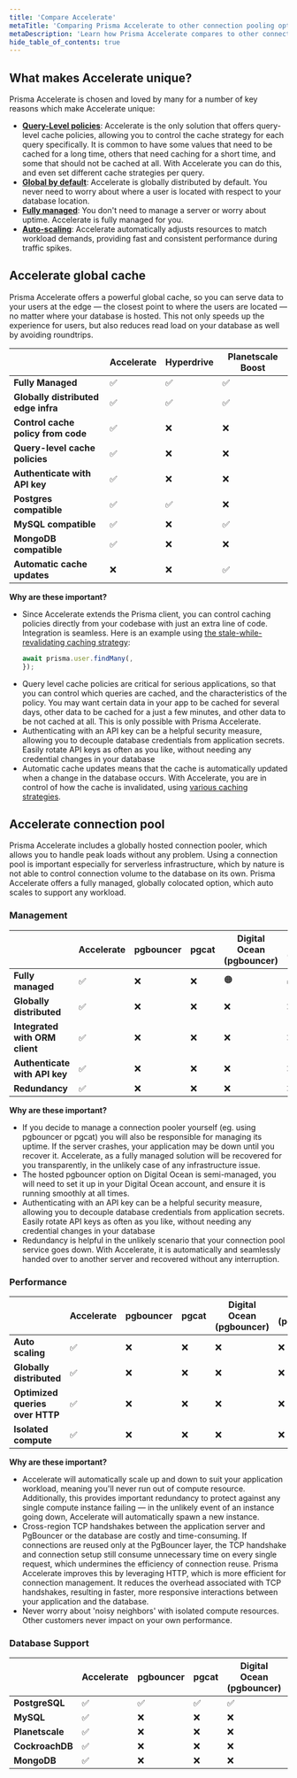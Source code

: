```yaml
---
title: 'Compare Accelerate'
metaTitle: 'Comparing Prisma Accelerate to other connection pooling options'
metaDescription: 'Learn how Prisma Accelerate compares to other connection poolers like pgbouncer.'
hide_table_of_contents: true
---
```


## What makes Accelerate unique?

Prisma Accelerate is chosen and loved by many for a number of key reasons which make Accelerate unique:

- [**Query-Level policies**](/accelerate/compare#accelerate-global-cache): Accelerate is the only solution that offers query-level cache policies, allowing you to control the cache strategy for each query specifically. It is common to have some values that need to be cached for a long time, others that need caching for a short time, and some that should not be cached at all. With Accelerate you can do this, and even set different cache strategies per query.
- [**Global by default**](/accelerate/compare#accelerate-global-cache): Accelerate is globally distributed by default. You never need to worry about where a user is located with respect to your database location.
- [**Fully managed**](/accelerate/compare#management): You don't need to manage a server or worry about uptime. Accelerate is fully managed for you.
- [**Auto-scaling**](/accelerate/compare#performance): Accelerate automatically adjusts resources to match workload demands, providing fast and consistent performance during traffic spikes.

## Accelerate global cache

Prisma Accelerate offers a powerful global cache, so you can serve data to your users at the edge — the closest point to where the users are located — no matter where your database is hosted. This not only speeds up the experience for users, but also reduces read load on your database as well by avoiding roundtrips.

|                                     | Accelerate | Hyperdrive | Planetscale Boost |
| ----------------------------------- | ---------- | ---------- | ----------------- |
| **Fully Managed**                   | ✅         | ✅         | ✅                |
| **Globally distributed edge infra** | ✅         | ✅         | ✅                |
| **Control cache policy from code**  | ✅         | ❌         | ❌                |
| **Query-level cache policies**      | ✅         | ❌         | ❌                |
| **Authenticate with API key**       | ✅         | ❌         | ❌                |
| **Postgres compatible**             | ✅         | ✅         | ❌                |
| **MySQL compatible**                | ✅         | ❌         | ✅                |
| **MongoDB compatible**              | ✅         | ❌         | ❌                |
| **Automatic cache updates**         | ❌         | ❌         | ✅                |

**Why are these important?**

- Since Accelerate extends the Prisma client, you can control caching policies directly from your codebase with just an extra line of code. Integration is seamless. Here is an example using [the stale-while-revalidating caching strategy](/postgres/database/caching#stale-while-revalidate-swr):
  ```jsx
  await prisma.user.findMany(,
  });
  ```
- Query level cache policies are critical for serious applications, so that you can control which queries are cached, and the characteristics of the policy. You may want certain data in your app to be cached for several days, other data to be cached for a just a few minutes, and other data to be not cached at all. This is only possible with Prisma Accelerate.
- Authenticating with an API key can be a helpful security measure, allowing you to decouple database credentials from application secrets. Easily rotate API keys as often as you like, without needing any credential changes in your database
- Automatic cache updates means that the cache is automatically updated when a change in the database occurs. With Accelerate, you are in control of how the cache is invalidated, using [various caching strategies](/postgres/database/caching).

## Accelerate connection pool

Prisma Accelerate includes a globally hosted connection pooler, which allows you to handle peak loads without any problem. Using a connection pool is important especially for serverless infrastructure, which by nature is not able to control connection volume to the database on its own. Prisma Accelerate offers a fully managed, globally colocated option, which auto scales to support any workload.

### Management

|                                | Accelerate | pgbouncer | pgcat | Digital Ocean (pgbouncer) | Neon (pgbouncer) | Supavisor | Hyperdrive |
| ------------------------------ | ---------- | --------- | ----- | ------------------------- | ---------------- | --------- | ---------- |
| **Fully managed**              | ✅         | ❌        | ❌    | 🟠                        | ✅               | ❌        | ✅         |
| **Globally distributed**       | ✅         | ❌        | ❌    | ❌                        | ❌               | ❌        | ✅         |
| **Integrated with ORM client** | ✅         | ❌        | ❌    | ❌                        | ❌               | ❌        | ❌         |
| **Authenticate with API key**  | ✅         | ❌        | ❌    | ❌                        | ❌               | ❌        | ❌         |
| **Redundancy**                 | ✅         | ❌        | ❌    | ❌                        | ❌               | ❌        | ❌         |

**Why are these important?**

- If you decide to manage a connection pooler yourself (eg. using pgbouncer or pgcat) you will also be responsible for managing its uptime. If the server crashes, your application may be down until you recover it. Accelerate, as a fully managed solution will be recovered for you transparently, in the unlikely case of any infrastructure issue.
- The hosted pgbouncer option on Digital Ocean is semi-managed, you will need to set it up in your Digital Ocean account, and ensure it is running smoothly at all times.
- Authenticating with an API key can be a helpful security measure, allowing you to decouple database credentials from application secrets. Easily rotate API keys as often as you like, without needing any credential changes in your database
- Redundancy is helpful in the unlikely scenario that your connection pool service goes down. With Accelerate, it is automatically and seamlessly handed over to another server and recovered without any interruption.

### Performance

|                                 | Accelerate | pgbouncer | pgcat | Digital Ocean (pgbouncer) | Neon (pgbouncer) | Supavisor | Hyperdrive |
| ------------------------------- | ---------- | --------- | ----- | ------------------------- | ---------------- | --------- | ---------- |
| **Auto scaling**                | ✅         | ❌        | ❌    | ❌                        | ❌               | ❌        | ❌         |
| **Globally distributed**        | ✅         | ❌        | ❌    | ❌                        | ❌               | ❌        | ✅         |
| **Optimized queries over HTTP** | ✅         | ❌        | ❌    | ❌                        | ❌               | ❌        | ✅         |
| **Isolated compute**            | ✅         | ❌        | ❌    | ❌                        | ❌               | ❌        | ❌         |

**Why are these important?**

- Accelerate will automatically scale up and down to suit your application workload, meaning you'll never run out of compute resource. Additionally, this provides important redundancy to protect against any single compute instance failing — in the unlikely event of an instance going down, Accelerate will automatically spawn a new instance.
- Cross-region TCP handshakes between the application server and PgBouncer or the database are costly and time-consuming. If connections are reused only at the PgBouncer layer, the TCP handshake and connection setup still consume unnecessary time on every single request, which undermines the efficiency of connection reuse. Prisma Accelerate improves this by leveraging HTTP, which is more efficient for connection management. It reduces the overhead associated with TCP handshakes, resulting in faster, more responsive interactions between your application and the database.
- Never worry about 'noisy neighbors' with isolated compute resources. Other customers never impact on your own performance.

### Database Support

|                 | Accelerate | pgbouncer | pgcat | Digital Ocean (pgbouncer) | Neon (pgbouncer) | Supavisor | Hyperdrive |
| --------------- | ---------- | --------- | ----- | ------------------------- | ---------------- | --------- | ---------- |
| **PostgreSQL**  | ✅         | ✅        | ✅    | ✅                        | ✅               | ✅        | ✅         |
| **MySQL**       | ✅         | ❌        | ❌    | ❌                        | ❌               | ❌        | ❌         |
| **Planetscale** | ✅         | ❌        | ❌    | ❌                        | ❌               | ❌        | ❌         |
| **CockroachDB** | ✅         | ❌        | ❌    | ❌                        | ❌               | ❌        | ❌         |
| **MongoDB**     | ✅         | ❌        | ❌    | ❌                        | ❌               | ❌        | ❌         |
